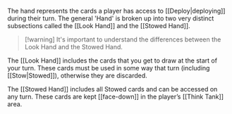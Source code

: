 The hand represents the cards a player has access to [[Deploy|deploying]] during their turn. The general 'Hand' is broken up into two very distinct subsections called the [[Look Hand]] and the [[Stowed Hand]]. 

> [!warning] It's important to understand the differences between the Look Hand and the Stowed Hand.

The [[Look Hand]] includes the cards that you get to draw at the start of your turn. These cards must be used in some way that turn (including [[Stow|Stowed]]), otherwise they are discarded.

The [[Stowed Hand]] includes all Stowed cards and can be accessed on any turn.
These cards are kept [[face-down]] in the player’s [[Think Tank]] area.